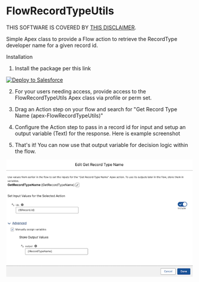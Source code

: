 # FlowRecordTypeUtils

THIS SOFTWARE IS COVERED BY [THIS DISCLAIMER](https://raw.githubusercontent.com/thedges/Disclaimer/master/disclaimer.txt).

Simple Apex class to provide a Flow action to retrieve the RecordType developer name for a given record id.

Installation 
1. Install the package per this link

<a href="https://githubsfdeploy.herokuapp.com">
  <img alt="Deploy to Salesforce"
       src="https://raw.githubusercontent.com/afawcett/githubsfdeploy/master/deploy.png">
</a>

2. For your users needing access, provide access to the FlowRecordTypeUtils Apex class via profile or perm set.
   
3. Drag an Action step on your flow and search for "Get Record Type Name (apex-FlowRecordTypeUtils)"

4. Configure the Action step to pass in a record id for input and setup an output variable (Text) for the response. Here is example screenshot

5. That's it! You can now use that output variable for decision logic within the flow.

![alt text](https://github.com/thedges/FlowRecordTypeUtils/blob/master/FlowRecordTypeUtils-1.png "Sample Image")
